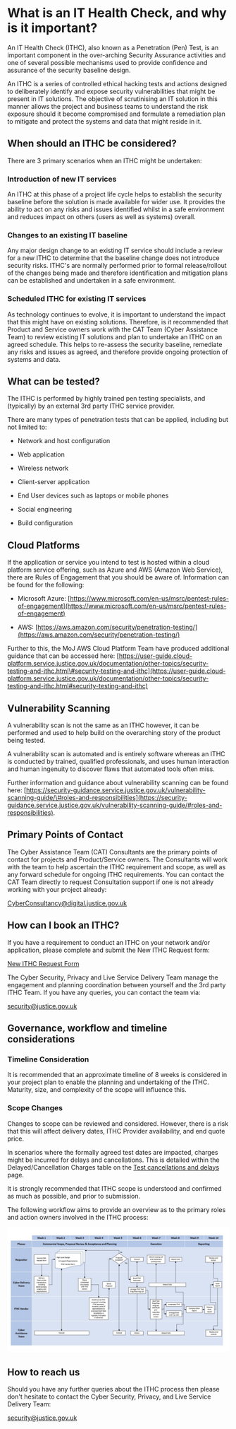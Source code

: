 # What is an IT Health Check, and why is it important?

An IT Health Check \(ITHC\), also known as a Penetration \(Pen\) Test, is an important component in the over-arching Security Assurance activities and one of several possible mechanisms used to provide confidence and assurance of the security baseline design.

An ITHC is a series of controlled ethical hacking tests and actions designed to deliberately identify and expose security vulnerabilities that might be present in IT solutions. The objective of scrutinising an IT solution in this manner allows the project and business teams to understand the risk exposure should it become compromised and formulate a remediation plan to mitigate and protect the systems and data that might reside in it.

## When should an ITHC be considered?

There are 3 primary scenarios when an ITHC might be undertaken:

### Introduction of new IT services

An ITHC at this phase of a project life cycle helps to establish the security baseline before the solution is made available for wider use. It provides the ability to act on any risks and issues identified whilst in a safe environment and reduces impact on others \(users as well as systems\) overall.

### Changes to an existing IT baseline

Any major design change to an existing IT service should include a review for a new ITHC to determine that the baseline change does not introduce security risks. ITHC's are normally performed prior to formal release/rollout of the changes being made and therefore identification and mitigation plans can be established and undertaken in a safe environment.

### Scheduled ITHC for existing IT services

As technology continues to evolve, it is important to understand the impact that this might have on existing solutions. Therefore, is it recommended that Product and Service owners work with the CAT Team \(Cyber Assistance Team\) to review existing IT solutions and plan to undertake an ITHC on an agreed schedule. This helps to re-assess the security baseline, remediate any risks and issues as agreed, and therefore provide ongoing protection of systems and data.

## What can be tested?

The ITHC is performed by highly trained pen testing specialists, and \(typically\) by an external 3rd party ITHC service provider.

There are many types of penetration tests that can be applied, including but not limited to:

-   Network and host configuration

-   Web application

-   Wireless network

-   Client-server application

-   End User devices such as laptops or mobile phones

-   Social engineering

-   Build configuration


## Cloud Platforms

If the application or service you intend to test is hosted within a cloud platform service offering, such as Azure and AWS \(Amazon Web Service\), there are Rules of Engagement that you should be aware of. Information can be found for the following:

-   Microsoft Azure: [https://www.microsoft.com/en-us/msrc/pentest-rules-of-engagement](https://www.microsoft.com/en-us/msrc/pentest-rules-of-engagement)

-   AWS: [https://aws.amazon.com/security/penetration-testing/](https://aws.amazon.com/security/penetration-testing/)


Further to this, the MoJ AWS Cloud Platform Team have produced additional guidance that can be accessed here: [https://user-guide.cloud-platform.service.justice.gov.uk/documentation/other-topics/security-testing-and-ithc.html\#security-testing-and-ithc](https://user-guide.cloud-platform.service.justice.gov.uk/documentation/other-topics/security-testing-and-ithc.html#security-testing-and-ithc)

## Vulnerability Scanning

A vulnerability scan is not the same as an ITHC however, it can be performed and used to help build on the overarching story of the product being tested.

A vulnerability scan is automated and is entirely software whereas an ITHC is conducted by trained, qualified professionals, and uses human interaction and human ingenuity to discover flaws that automated tools often miss.

Further information and guidance about vulnerability scanning can be found here: [https://security-guidance.service.justice.gov.uk/vulnerability-scanning-guide/\#roles-and-responsibilities](https://security-guidance.service.justice.gov.uk/vulnerability-scanning-guide/#roles-and-responsibilities).

## Primary Points of Contact

The Cyber Assistance Team \(CAT\) Consultants are the primary points of contact for projects and Product/Service owners. The Consultants will work with the team to help ascertain the ITHC requirement and scope, as well as any forward schedule for ongoing ITHC requirements. You can contact the CAT Team directly to request Consultation support if one is not already working with your project already:

[CyberConsultancy@digital.justice.gov.uk](mailto:CyberConsultancy@digital.justice.gov.uk)

## How can I book an ITHC?

If you have a requirement to conduct an ITHC on your network and/or application, please complete and submit the New ITHC Request form:

[New ITHC Request Form](https://forms.office.com/Pages/ResponsePage.aspx?id=KEeHxuZx_kGp4S6MNndq2DJZ0qLuxaVBtuHXfXAIqUZUNDZTMTZJVjJZUkhLUFFLSEdOQ0lWOEUyWCQlQCN0PWcu)

The Cyber Security, Privacy and Live Service Delivery Team manage the engagement and planning coordination between yourself and the 3rd party ITHC Team. If you have any queries, you can contact the team via:

[security@justice.gov.uk](mailto:security@justice.gov.uk)

## Governance, workflow and timeline considerations

### Timeline Consideration

It is recommended that an approximate timeline of 8 weeks is considered in your project plan to enable the planning and undertaking of the ITHC. Maturity, size, and complexity of the scope will influence this.

### Scope Changes

Changes to scope can be reviewed and considered. However, there is a risk that this will affect delivery dates, ITHC Provider availability, and end quote price.

In scenarios where the formally agreed test dates are impacted, charges might be incurred for delays and cancellations. This is detailed within the Delayed/Cancellation Charges table on the [Test cancellations and delays](test-cancellations-and-delays.md) page.

It is strongly recommended that ITHC scope is understood and confirmed as much as possible, and prior to submission.

The following workflow aims to provide an overview as to the primary roles and action owners involved in the ITHC process:

![IT Health Check Process workflow](images/workflow.jpg)

## How to reach us

Should you have any further queries about the ITHC process then please don't hesitate to contact the Cyber Security, Privacy, and Live Service Delivery Team:

[security@justice.gov.uk](mailto:security@justice.gov.uk)

